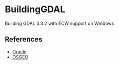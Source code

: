 # BuildingGDAL
Building GDAL 3.3.2 with ECW support on Windows



## 
## References
* [Oracle](https://www.oracle.com/technetwork/database/enterprise-edition/gdal-howto-compile-windows-128267.txt)
* [OSGEO ](https://trac.osgeo.org/gdal/wiki/ECW)